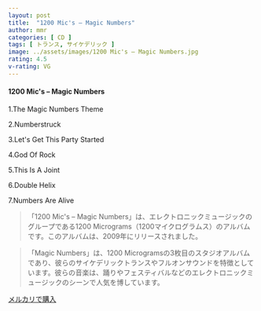 ```yaml
---
layout: post
title:  "1200 Mic's – Magic Numbers"
author: mmr
categories: [ CD ]
tags: [ トランス, サイケデリック ]
image: ../assets/images/1200 Mic's – Magic Numbers.jpg
rating: 4.5
v-rating: VG
---
```


#### 1200 Mic's – Magic Numbers

1.The Magic Numbers Theme

2.Numberstruck

3.Let's Get This Party Started

4.God Of Rock

5.This Is A Joint

6.Double Helix

7.Numbers Are Alive

> 「1200 Mic's – Magic Numbers」は、エレクトロニックミュージックのグループである1200 Micrograms（1200マイクログラムス）のアルバムです。このアルバムは、2009年にリリースされました。

> 「Magic Numbers」は、1200 Microgramsの3枚目のスタジオアルバムであり、彼らのサイケデリックトランスやフルオンサウンドを特徴としています。彼らの音楽は、踊りやフェスティバルなどのエレクトロニックミュージックのシーンで人気を博しています。

[メルカリで購入](https://jp.mercari.com/item/m59821579100)
